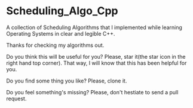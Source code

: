 # Scheduling_Algo_Cpp

A collection of Scheduling Algorithms that I implemented while learning Operating Systems in clear and legible C++.

Thanks for checking my algorithms out.

Do you think this will be useful for you? Please, star it(the star icon in the right hand top corner). That way, I will know that this has been helpful for you.




Do you find some thing you like? Please, clone it.


Do you feel something's missing? Please, don't hestiate to send a pull request.
